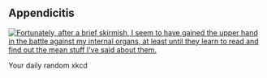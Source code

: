 ## Appendicitis
[![Fortunately, after a brief skirmish, I seem to have gained the upper hand in the battle against my internal organs, at least until they learn to read and find out the mean stuff I've said about them.](https://imgs.xkcd.com/comics/appendicitis.png)](https://xkcd.com/2147/ "Fortunately, after a brief skirmish, I seem to have gained the upper hand in the battle against my internal organs, at least until they learn to read and find out the mean stuff I've said about them.")

Your daily random xkcd
